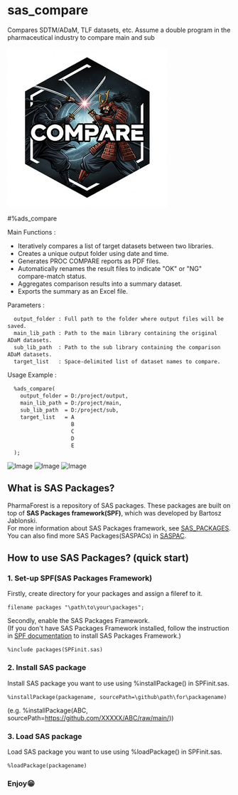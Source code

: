 # sas_compare
Compares SDTM/ADaM, TLF datasets, etc. Assume a double program in the pharmaceutical industry to compare main and sub

![sas_compare](./sas_compare_small.png)  

#%ads_compare
 
 Main Functions  :
   - Iteratively compares a list of target datasets between two libraries.
   - Creates a unique output folder using date and time.
   - Generates PROC COMPARE reports as PDF files.
   - Automatically renames the result files to indicate "OK" or "NG" compare-match status.
   - Aggregates comparison results into a summary dataset.
   - Exports the summary as an Excel file.

 Parameters      :
 ~~~text
   output_folder : Full path to the folder where output files will be saved.
   main_lib_path : Path to the main library containing the original ADaM datasets.
   sub_lib_path  : Path to the sub library containing the comparison ADaM datasets.
   target_list   : Space-delimited list of dataset names to compare.
~~~

 Usage Example   :
 ~~~sas      
   %ads_compare(
     output_folder = D:/project/output,
     main_lib_path = D:/project/main,
     sub_lib_path  = D:/project/sub,
     target_list   = A
                     B
                     C
                     D
                     E
   );
~~~

<img width="610" height="327" alt="Image" src="https://github.com/user-attachments/assets/fad14b03-4467-4c2e-884f-2695d45146e1" />


<img width="1208" height="198" alt="Image" src="https://github.com/user-attachments/assets/e69b95dd-cea5-4249-b600-9e1143b65074" />


<img width="470" height="857" alt="Image" src="https://github.com/user-attachments/assets/da9e0b28-4269-42bc-8ee9-08a41c985e53" />


## What is SAS Packages?  
PharmaForest is a repository of SAS packages. These packages are built on top of **SAS Packages framework(SPF)**, which was developed by Bartosz Jablonski.  
For more information about SAS Packages framework, see [SAS_PACKAGES](https://github.com/yabwon/SAS_PACKAGES).  
You can also find more SAS Packages(SASPACs) in [SASPAC](https://github.com/SASPAC).

## How to use SAS Packages? (quick start)
### 1. Set-up SPF(SAS Packages Framework)
Firstly, create directory for your packages and assign a fileref to it.
~~~sas      
filename packages "\path\to\your\packages";
~~~
Secondly, enable the SAS Packages Framework.  
(If you don't have SAS Packages Framework installed, follow the instruction in [SPF documentation](https://github.com/yabwon/SAS_PACKAGES/tree/main/SPF/Documentation) to install SAS Packages Framework.)  
~~~sas      
%include packages(SPFinit.sas)
~~~  
### 2. Install SAS package  
Install SAS package you want to use using %installPackage() in SPFinit.sas.
~~~sas      
%installPackage(packagename, sourcePath=\github\path\for\packagename)
~~~
(e.g. %installPackage(ABC, sourcePath=https://github.com/XXXXX/ABC/raw/main/))  
### 3. Load SAS package  
Load SAS package you want to use using %loadPackage() in SPFinit.sas.
~~~sas      
%loadPackage(packagename)
~~~
### Enjoy😁

